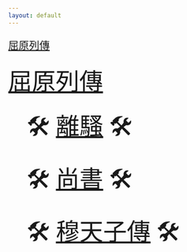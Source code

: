 ```yaml
---
layout: default
---
```

<head>
  <!-- ... -->
  <link rel="stylesheet" type="text/css" href="https://fonts.googleapis.com/earlyaccess/cwtexkai.css">
  <style>
    body {
     font-family: "cwTeXKai", serif;
    }
    p.big {
      line-height: 3;
      font-size: x-large;
    }
    p {
      font-size: 1.5em;
    }
    </style>
</head>

[屈原列傳](https://docs.google.com/document/d/17izkGXYQcVRLE7M4e6zg7eM_1IEPqxfL/edit?usp=sharing&ouid=114115133808191130329&rtpof=true&sd=true)

<!-- <center> -->
  <font size="11"> [屈原列傳](https://docs.google.com/document/d/17izkGXYQcVRLE7M4e6zg7eM_1IEPqxfL/edit?usp=sharing&ouid=114115133808191130329&rtpof=true&sd=true) </font>

  <font size="11">🚧🛠 [離騷](https://docs.google.com/document/d/1u4yg8lehsZjKUoFGHDfxvp7VUWlGDR7X/edit?usp=sharing&ouid=114115133808191130329&rtpof=true&sd=true) 🛠🚧</font>

  <font size="11">🚧🛠 [尚書](https://docs.google.com/document/d/1dcgLw7Ky1fs8p-PPQmKK-l60tiahFK1g/edit?usp=sharing&ouid=114115133808191130329&rtpof=true&sd=true) 🛠🚧</font>

  <font size="11">🚧🛠 [穆天子傳](https://wenyanwen.org) 🛠🚧</font>
<!-- </center> -->
